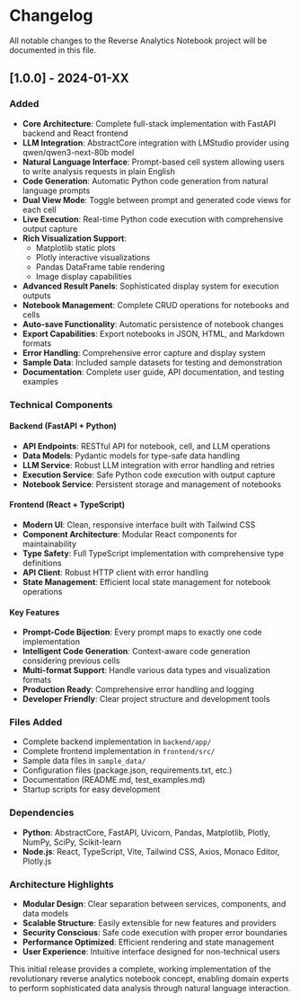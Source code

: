 # Changelog

All notable changes to the Reverse Analytics Notebook project will be documented in this file.

## [1.0.0] - 2024-01-XX

### Added
- **Core Architecture**: Complete full-stack implementation with FastAPI backend and React frontend
- **LLM Integration**: AbstractCore integration with LMStudio provider using qwen/qwen3-next-80b model
- **Natural Language Interface**: Prompt-based cell system allowing users to write analysis requests in plain English
- **Code Generation**: Automatic Python code generation from natural language prompts
- **Dual View Mode**: Toggle between prompt and generated code views for each cell
- **Live Execution**: Real-time Python code execution with comprehensive output capture
- **Rich Visualization Support**: 
  - Matplotlib static plots
  - Plotly interactive visualizations
  - Pandas DataFrame table rendering
  - Image display capabilities
- **Advanced Result Panels**: Sophisticated display system for execution outputs
- **Notebook Management**: Complete CRUD operations for notebooks and cells
- **Auto-save Functionality**: Automatic persistence of notebook changes
- **Export Capabilities**: Export notebooks in JSON, HTML, and Markdown formats
- **Error Handling**: Comprehensive error capture and display system
- **Sample Data**: Included sample datasets for testing and demonstration
- **Documentation**: Complete user guide, API documentation, and testing examples

### Technical Components

#### Backend (FastAPI + Python)
- **API Endpoints**: RESTful API for notebook, cell, and LLM operations
- **Data Models**: Pydantic models for type-safe data handling
- **LLM Service**: Robust LLM integration with error handling and retries
- **Execution Service**: Safe Python code execution with output capture
- **Notebook Service**: Persistent storage and management of notebooks

#### Frontend (React + TypeScript)
- **Modern UI**: Clean, responsive interface built with Tailwind CSS
- **Component Architecture**: Modular React components for maintainability
- **Type Safety**: Full TypeScript implementation with comprehensive type definitions
- **API Client**: Robust HTTP client with error handling
- **State Management**: Efficient local state management for notebook operations

#### Key Features
- **Prompt-Code Bijection**: Every prompt maps to exactly one code implementation
- **Intelligent Code Generation**: Context-aware code generation considering previous cells
- **Multi-format Support**: Handle various data types and visualization formats
- **Production Ready**: Comprehensive error handling and logging
- **Developer Friendly**: Clear project structure and development tools

### Files Added
- Complete backend implementation in `backend/app/`
- Complete frontend implementation in `frontend/src/`
- Sample data files in `sample_data/`
- Configuration files (package.json, requirements.txt, etc.)
- Documentation (README.md, test_examples.md)
- Startup scripts for easy development

### Dependencies
- **Python**: AbstractCore, FastAPI, Uvicorn, Pandas, Matplotlib, Plotly, NumPy, SciPy, Scikit-learn
- **Node.js**: React, TypeScript, Vite, Tailwind CSS, Axios, Monaco Editor, Plotly.js

### Architecture Highlights
- **Modular Design**: Clear separation between services, components, and data models
- **Scalable Structure**: Easily extensible for new features and providers
- **Security Conscious**: Safe code execution with proper error boundaries
- **Performance Optimized**: Efficient rendering and state management
- **User Experience**: Intuitive interface designed for non-technical users

This initial release provides a complete, working implementation of the revolutionary reverse analytics notebook concept, enabling domain experts to perform sophisticated data analysis through natural language interaction.
